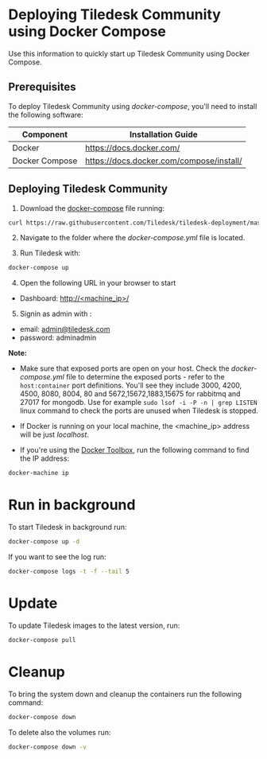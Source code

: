 # Deploying Tiledesk Community using Docker Compose

Use this information to quickly start up Tiledesk Community using Docker Compose.

## Prerequisites

To deploy Tiledesk Community using _docker-compose_, you'll need to install the following software:

| Component      | Installation Guide |
| ---------------| ------------------ |
| Docker         | https://docs.docker.com/ |
| Docker Compose | https://docs.docker.com/compose/install/ |

## Deploying Tiledesk Community
1. Download the [docker-compose](./docker-compose.yaml) file running: 

```bash
curl https://raw.githubusercontent.com/Tiledesk/tiledesk-deployment/master/docker-compose/docker-compose.yaml --output docker-compose.yml
```

2. Navigate to the folder where the _docker-compose.yml_ file is located.

3. Run Tiledesk with:
```bash
docker-compose up
```

4. Open the following URL in your browser to start 
* Dashboard: [http://<machine_ip>/](http://localhost/)

5. Signin as admin with :
* email: admin@tiledesk.com
* password: adminadmin

**Note:**
* Make sure that exposed ports are open on your host. Check the _docker-compose.yml_ file to determine the exposed ports - refer to the ```host:container``` port definitions. You'll see they include 3000, 4200, 4500, 8080, 8004, 80 and 5672,15672,1883,15675 for rabbitmq and 27017 for mongodb. Use for example ```sudo lsof -i -P -n | grep LISTEN``` linux command to check the ports are unused when Tiledesk is stopped.

* If Docker is running on your local machine, the <machine_ip> address will be just _localhost_.
* If you're using the [Docker Toolbox](https://docs.docker.com/toolbox/toolbox_install_windows), run the following command to find the IP address:
```bash
docker-machine ip
```

# Run in background
To start Tiledesk in background run:

```bash
docker-compose up -d
```
If you want to see the log run:

```bash
docker-compose logs -t -f --tail 5
```
# Update
To update Tiledesk images to the latest version, run:
```bash
docker-compose pull
```

# Cleanup
To bring the system down and cleanup the containers run the following command:

```bash
docker-compose down
```
To delete also the volumes run: 
```bash
docker-compose down -v
```

